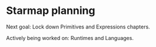 # Starmap planning

Next goal: Lock down Primitives and Expressions chapters.

Actively being worked on: Runtimes and Languages.

